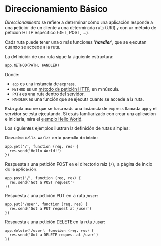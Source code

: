 # Direccionamiento Básico

_Direccionamiento_ se refiere a determinar cómo una aplicación responde a una petición de un cliente a una determinada ruta \(URI\) y con un método de petición HTTP específico \(GET, POST, ...\).

Cada ruta puede tener una o más funciones '_**handler**_', que se ejecutan cuando se accede a la ruta.

La definición de una ruta sigue la siguiente estructura:

```
app.METHOD(PATH, HANDLER)
```

Donde:

* `app` es una instancia de `express`.
* `METHOD` es un [método de petición HTTP](https://en.wikipedia.org/wiki/Hypertext_Transfer_Protocol#Request_methods), en minúscula.
* `PATH` es una ruta dentro del servidor.
* `HANDLER` es una función que se ejecuta cuanto se accede a la ruta.

Esta guía asume que se ha creado una instancia de `express` llamada `app` y el servidor se está ejecutando. Si estás familiarizado con crear una aplicación e iniciarla, mira el [ejemplo Hello World](http://expressjs.com/en/starter/hello-world.html).

Los siguientes ejemplos ilustran la definición de rutas simples:

Devuelve `Hello World!` en la pantalla de inicio:

```
app.get('/', function (req, res) {
  res.send('Hello World!')
})
```

Respuesta a una petición POST en el directorio raíz \(`/`\), la página de inicio de la aplicación:

```
app.post('/', function (req, res) {
  res.send('Got a POST request')
})
```

Respuesta a una petición PUT en la ruta `/user`:

```
app.put('/user', function (req, res) {
  res.send('Got a PUT request at /user')
})
```

Respuesta a una petición DELETE en la ruta `/user`:

```
app.delete('/user', function (req, res) {
  res.send('Got a DELETE request at /user')
})
```
